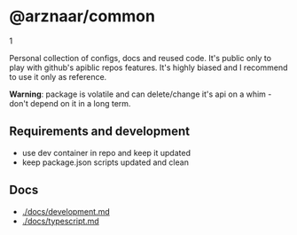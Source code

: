 # @arznaar/common
1

Personal collection of configs, docs and reused code. It's public only to play with github's apiblic repos features.
It's highly biased and I recommend to use it only as reference.

**Warning**: package is volatile and can delete/change it's api on a whim - don't depend on it in a long term.

## Requirements and development

- use dev container in repo and keep it updated
- keep package.json scripts updated and clean

## Docs

- [./docs/development.md](./docs/development.md)
- [./docs/typescript.md](./docs/typescript.md)
